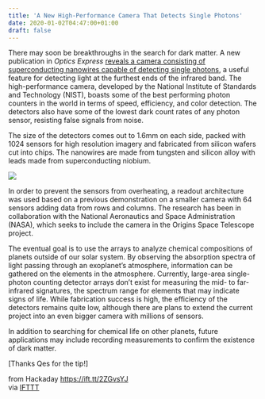 ```yaml
---
title: 'A New High-Performance Camera That Detects Single Photons'
date: 2020-01-02T04:47:00+01:00
draft: false
---
```


There may soon be breakthroughs in the search for dark matter. A new publication in _Optics Express_ [reveals a camera consisting of superconducting nanowires capable of detecting single photons](https://www.osapublishing.org/oe/fulltext.cfm?uri=oe-27-24-35279&id=423273), a useful feature for detecting light at the furthest ends of the infrared band. The high-performance camera, developed by the National Institute of Standards and Technology (NIST), boasts some of the best performing photon counters in the world in terms of speed, efficiency, and color detection. The detectors also have some of the lowest dark count rates of any photon sensor, resisting false signals from noise.

The size of the detectors comes out to 1.6mm on each side, packed with 1024 sensors for high resolution imagery and fabricated from silicon wafers cut into chips. The nanowires are made from tungsten and silicon alloy with leads made from superconducting niobium.

![](https://hackaday.com/wp-content/uploads/2019/12/nanowires1.jpeg?w=400)

In order to prevent the sensors from overheating, a readout architecture was used based on a previous demonstration on a smaller camera with 64 sensors adding data from rows and columns. The research has been in collaboration with the National Aeronautics and Space Administration (NASA), which seeks to include the camera in the Origins Space Telescope project.

The eventual goal is to use the arrays to analyze chemical compositions of planets outside of our solar system. By observing the absorption spectra of light passing through an exoplanet’s atmosphere, information can be gathered on the elements in the atmosphere. Currently, large-area single-photon counting detector arrays don’t exist for measuring the mid- to far-infrared signatures, the spectrum range for elements that may indicate signs of life. While fabrication success is high, the efficiency of the detectors remains quite low, although there are plans to extend the current project into an even bigger camera with millions of sensors.

In addition to searching for chemical life on other planets, future  applications may include recording measurements to confirm the existence of dark matter.

\[Thanks Qes for the tip!\]

  
  
from Hackaday https://ift.tt/2ZGvsYJ  
via [IFTTT](https://ifttt.com/?ref=da&site=blogger)